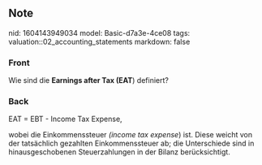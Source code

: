 ## Note
nid: 1604143949034
model: Basic-d7a3e-4ce08
tags: valuation::02_accounting_statements
markdown: false

### Front
<p>Wie sind die <b>Earnings after Tax (EAT</b>) definiert?

### Back
<p>EAT = EBT - Income Tax Expense,
<p>wobei die Einkommenssteuer <i>(income tax expense</i>) ist.
Diese weicht von der tatsächlich gezahlten Einkommenssteuer ab; die
Unterschiede sind in hinausgeschobenen Steuerzahlungen in der
Bilanz berücksichtigt.
